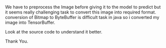 We have to preprocess the Image before giving it to the model to predict but it seems really challenging task to convert this image into required format.
conversion of Bitmap to ByteBuffer is difficult task in java so i converted my image into TensorBuffer.

Look at the source code to understand it better.

Thank You.
